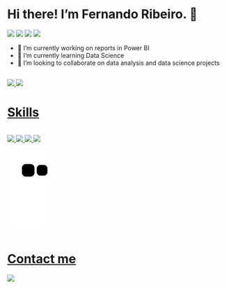 # Hi there! I’m Fernando Ribeiro. 👋

</div> 
 <a href="https://www.linkedin.com/in/fernandoplan" target="_blank"><img src="https://img.shields.io/badge/-LinkedIn-%230077B5?style=for-the-badge&logo=linkedin&logoColor=white" target="_blank"></a> 
  <a href="https://www.youtube.com/channel/UCfiL-YxWvqOytXpiZ3tXMtw" target="_blank"><img src="https://img.shields.io/badge/YouTube-FF0000?style=for-the-badge&logo=youtube&logoColor=white" target="_blank"></a>
  <a href="https://www.instagram.com/fernando.ribeirojr" target="_blank"><img src="https://img.shields.io/badge/-Instagram-%23E4405F?style=for-the-badge&logo=instagram&logoColor=white" target="_blank"></a>
 	<a href="https://www.twitch.tv/pistolinha_phantom" target="_blank"><img src="https://img.shields.io/badge/Twitch-9146FF?style=for-the-badge&logo=twitch&logoColor=white" target="_blank"></a>
  
  
- 🔭 I’m currently working on reports in Power BI
- 🌱 I’m currently learning Data Science
- 👯 I’m looking to collaborate on data analysis and data science projects 

##

 </div>
  <a href="https://github.com/thedatascientistichub"/>
  <img height="180em" src="https://github-readme-stats.vercel.app/api?username=thedatascientistichub&show_icons=true&theme=dark&include_all_commits=true&count_private=true"/>
  <img height="130em" src="https://github-readme-stats.vercel.app/api/top-langs/?username=thedatascientistichub&layout=compact&langs_count=7&theme=dracula"/>
 </div>
 
 ## 
 
  # Skills
</div> 
 <div style="display: inline_block"><br>
 <img height="70em" src="https://i2.wp.com/menaentrepreneur.org/wp-content/uploads/2017/01/MS-Office.png?resize=817%2C441" />
 <img height="70em" src="https://marcas-logos.net/wp-content/uploads/2020/11/Python-logo.png" />
 <img height="70em" src="https://www.akimeng.com/img/images/oracle-primavera-akim-egineering-logo.png" />
 <img height="70em" src="https://www.facileme.com.br/app/uploads/7062df27a77a0584cd2fdfcbd7384646_big.png" />
</div>
 
  
 
  ![Snake animation](https://github.com/rafaballerini/rafaballerini/blob/output/github-contribution-grid-snake.svg)
 
</div>

##
  # Contact me 
 <a href = "mailto:fernando.ribeiro@poweranalysis.com.br"><img height="70em" src="https://cdn-icons-png.flaticon.com/512/893/893292.png" target="_blank"></a>
